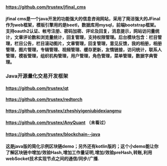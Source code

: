 
####
#### https://github.com/trustex/jfinal_cms
#### jfinal cms是一个java开发的功能强大的信息咨询网站，采用了简洁强大的JFinal作为web框架，模板引擎用的是beetl，数据库用mysql，前端bootstrap框架。支持oauth2认证、帐号注册、密码加密、评论及回复，消息提示，网站访问量统计，文章评论数和浏览量统计，回复管理，支持权限管理。后台模块包含：栏目管理，栏目公告，栏目滚动图片，文章管理，回复管理，意见反馈，我的相册，相册管理，图片管理，专辑管理、视频管理、缓存更新，友情链接，访问统计，联系人管理，模板管理，组织机构管理，用户管理，角色管理，菜单管理，数据字典管理。
#### 
### Java开源量化交易开发框架
#### https://github.com/trustex/qt
#### https://github.com/trustex/redtorch
#### https://github.com/trustex/zheshiyigeniubidexiangmu
#### https://github.com/trustex/AnyQuant （未看过）

#### https://github.com/trustex/blockchain--java
#### 这是java版的简化示例区块链demo；另外还有kotlin版的；这个小demo能让你了解区块链中增加/效验Hash,增加工作量证明,增加/效验preHash,转账,利用webSocket技术实现节点之间的通信/同步/广播.
